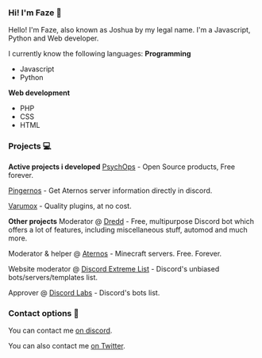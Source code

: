 ### Hi! I'm Faze 👋

Hello! I'm Faze, also known as Joshua by my legal name.
I'm a Javascript, Python and Web developer.

I currently know the following languages:
**Programming**
- Javascript
- Python

**Web development**
- PHP
- CSS
- HTML

### Projects 💻
**Active projects i developed**
[PsychOps](https://psychops.tk) - Open Source products, Free forever.

[Pingernos](https://psychops.tk/pingernos.php) - Get Aternos server information directly in discord.

[Varumox](https://varumox.tk) - Quality plugins, at no cost.

**Other projects**
Moderator @ [Dredd](https://github.com/Dredd-bot/Dredd) - Free, multipurpose Discord bot which offers a lot of features, including miscellaneous stuff, automod and much more.

Moderator & helper @ [Aternos](https://aternos.org) - Minecraft servers. Free. Forever.

Website moderator @ [Discord Extreme List](https://discordextremelist.xyz) - Discord's unbiased bots/servers/templates list.

Approver @ [Discord Labs](https://bots.discordlabs.org/) - Discord's bots list.

### Contact options 📳
You can contact me [on discord](https://discord.com/users/843866750131109909). 

You can also contact me [on Twitter](https://Twitter.com/ZoniqHedgehog).

<!--
![My GitHub Stats](https://github-readme-stats.vercel.app/api?username=ScourgeTheHedgehog&show_icons=true&theme=tokyonight&hide_border=true)
![My Most Used Languages](https://github-readme-stats.vercel.app/api/top-langs/?username=ScourgeTheHedgehog&theme=tokyonight&hide_border=true)
![](https://github.com/ScourgeTheHedgehog/github-stats/blob/master/generated/overview.svg)
![](https://github-readme-stats.vercel.app/api/wakatime?username=JoshuaSlui&theme=merko&hide_border=true&show_icons=True&layout=compact)
